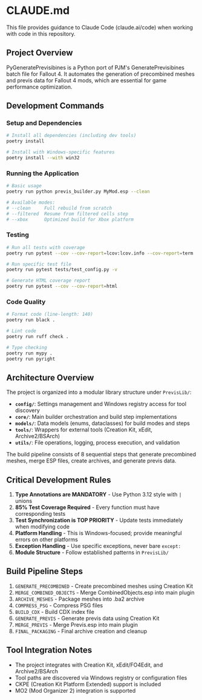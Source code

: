 # CLAUDE.md

This file provides guidance to Claude Code (claude.ai/code) when working with code in this repository.

## Project Overview

PyGeneratePrevisibines is a Python port of PJM's GeneratePrevisibines batch file for Fallout 4. It automates the generation of precombined meshes and previs data for Fallout 4 mods, which are essential for game performance optimization.

## Development Commands

### Setup and Dependencies
```bash
# Install all dependencies (including dev tools)
poetry install

# Install with Windows-specific features
poetry install --with win32
```

### Running the Application
```bash
# Basic usage
poetry run python previs_builder.py MyMod.esp --clean

# Available modes:
# --clean     Full rebuild from scratch
# --filtered  Resume from filtered cells step
# --xbox      Optimized build for Xbox platform
```

### Testing
```bash
# Run all tests with coverage
poetry run pytest --cov --cov-report=lcov:lcov.info --cov-report=term

# Run specific test file
poetry run pytest tests/test_config.py -v

# Generate HTML coverage report
poetry run pytest --cov --cov-report=html
```

### Code Quality
```bash
# Format code (line-length: 140)
poetry run black .

# Lint code
poetry run ruff check .

# Type checking
poetry run mypy .
poetry run pyright
```

## Architecture Overview

The project is organized into a modular library structure under `PrevisLib/`:

- **`config/`**: Settings management and Windows registry access for tool discovery
- **`core/`**: Main builder orchestration and build step implementations
- **`models/`**: Data models (enums, dataclasses) for build modes and steps
- **`tools/`**: Wrappers for external tools (Creation Kit, xEdit, Archive2/BSArch)
- **`utils/`**: File operations, logging, process execution, and validation

The build pipeline consists of 8 sequential steps that generate precombined meshes, merge ESP files, create archives, and generate previs data.

## Critical Development Rules

1. **Type Annotations are MANDATORY** - Use Python 3.12 style with `|` unions
2. **85% Test Coverage Required** - Every function must have corresponding tests
3. **Test Synchronization is TOP PRIORITY** - Update tests immediately when modifying code
4. **Platform Handling** - This is Windows-focused; provide meaningful errors on other platforms
5. **Exception Handling** - Use specific exceptions, never bare `except:`
6. **Module Structure** - Follow established patterns in `PrevisLib/`

## Build Pipeline Steps

1. `GENERATE_PRECOMBINED` - Create precombined meshes using Creation Kit
2. `MERGE_COMBINED_OBJECTS` - Merge CombinedObjects.esp into main plugin
3. `ARCHIVE_MESHES` - Package meshes into .ba2 archive
4. `COMPRESS_PSG` - Compress PSG files
5. `BUILD_CDX` - Build CDX index file
6. `GENERATE_PREVIS` - Generate previs data using Creation Kit
7. `MERGE_PREVIS` - Merge Previs.esp into main plugin
8. `FINAL_PACKAGING` - Final archive creation and cleanup

## Tool Integration Notes

- The project integrates with Creation Kit, xEdit/FO4Edit, and Archive2/BSArch
- Tool paths are discovered via Windows registry or configuration files
- CKPE (Creation Kit Platform Extended) support is included
- MO2 (Mod Organizer 2) integration is supported